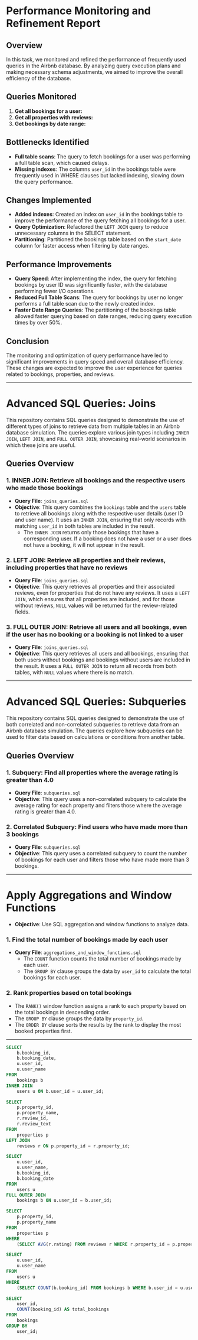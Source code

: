 # Performance Monitoring and Refinement Report

## Overview

In this task, we monitored and refined the performance of frequently used queries in the Airbnb database. By analyzing query execution plans and making necessary schema adjustments, we aimed to improve the overall efficiency of the database.

## Queries Monitored

1. **Get all bookings for a user:**
2. **Get all properties with reviews:**
3. **Get bookings by date range:**

## Bottlenecks Identified

- **Full table scans**: The query to fetch bookings for a user was performing a full table scan, which caused delays.
- **Missing indexes**: The columns `user_id` in the bookings table were frequently used in WHERE clauses but lacked indexing, slowing down the query performance.

## Changes Implemented

- **Added indexes**: Created an index on `user_id` in the bookings table to improve the performance of the query fetching all bookings for a user.
- **Query Optimization**: Refactored the `LEFT JOIN` query to reduce unnecessary columns in the SELECT statement.
- **Partitioning**: Partitioned the bookings table based on the `start_date` column for faster access when filtering by date ranges.

## Performance Improvements

- **Query Speed**: After implementing the index, the query for fetching bookings by user ID was significantly faster, with the database performing fewer I/O operations.
- **Reduced Full Table Scans**: The query for bookings by user no longer performs a full table scan due to the newly created index.
- **Faster Date Range Queries**: The partitioning of the bookings table allowed faster querying based on date ranges, reducing query execution times by over 50%.

## Conclusion

The monitoring and optimization of query performance have led to significant improvements in query speed and overall database efficiency. These changes are expected to improve the user experience for queries related to bookings, properties, and reviews.

---

# Advanced SQL Queries: Joins

This repository contains SQL queries designed to demonstrate the use of different types of joins to retrieve data from multiple tables in an Airbnb database simulation. The queries explore various join types including `INNER JOIN`, `LEFT JOIN`, and `FULL OUTER JOIN`, showcasing real-world scenarios in which these joins are useful.

## Queries Overview

### 1. **INNER JOIN**: Retrieve all bookings and the respective users who made those bookings
- **Query File**: `joins_queries.sql`
- **Objective**: This query combines the `bookings` table and the `users` table to retrieve all bookings along with the respective user details (user ID and user name). It uses an `INNER JOIN`, ensuring that only records with matching `user_id` in both tables are included in the result.
  - The `INNER JOIN` returns only those bookings that have a corresponding user. If a booking does not have a user or a user does not have a booking, it will not appear in the result.

### 2. **LEFT JOIN**: Retrieve all properties and their reviews, including properties that have no reviews
- **Query File**: `joins_queries.sql`
- **Objective**: This query retrieves all properties and their associated reviews, even for properties that do not have any reviews. It uses a `LEFT JOIN`, which ensures that all properties are included, and for those without reviews, `NULL` values will be returned for the review-related fields.

### 3. **FULL OUTER JOIN**: Retrieve all users and all bookings, even if the user has no booking or a booking is not linked to a user
- **Query File**: `joins_queries.sql`
- **Objective**: This query retrieves all users and all bookings, ensuring that both users without bookings and bookings without users are included in the result. It uses a `FULL OUTER JOIN` to return all records from both tables, with `NULL` values where there is no match.

---

# Advanced SQL Queries: Subqueries

This repository contains SQL queries designed to demonstrate the use of both correlated and non-correlated subqueries to retrieve data from an Airbnb database simulation. The queries explore how subqueries can be used to filter data based on calculations or conditions from another table.

## Queries Overview

### 1. **Subquery**: Find all properties where the average rating is greater than 4.0
- **Query File**: `subqueries.sql`
- **Objective**: This query uses a non-correlated subquery to calculate the average rating for each property and filters those where the average rating is greater than 4.0.

### 2. **Correlated Subquery**: Find users who have made more than 3 bookings
- **Query File**: `subqueries.sql`
- **Objective**: This query uses a correlated subquery to count the number of bookings for each user and filters those who have made more than 3 bookings.

---

# Apply Aggregations and Window Functions

- **Objective**: Use SQL aggregation and window functions to analyze data.

### 1. **Find the total number of bookings made by each user**
- **Query File**: `aggregations_and_window_functions.sql`
  - The `COUNT` function counts the total number of bookings made by each user.
  - The `GROUP BY` clause groups the data by `user_id` to calculate the total bookings for each user.

### 2. **Rank properties based on total bookings**
  - The `RANK()` window function assigns a rank to each property based on the total bookings in descending order.
  - The `GROUP BY` clause groups the data by `property_id`.
  - The `ORDER BY` clause sorts the results by the rank to display the most booked properties first.

---

```sql
SELECT 
    b.booking_id,
    b.booking_date,
    u.user_id,
    u.user_name
FROM 
    bookings b
INNER JOIN 
    users u ON b.user_id = u.user_id;

SELECT 
    p.property_id,
    p.property_name,
    r.review_id,
    r.review_text
FROM 
    properties p
LEFT JOIN 
    reviews r ON p.property_id = r.property_id;

SELECT 
    u.user_id,
    u.user_name,
    b.booking_id,
    b.booking_date
FROM 
    users u
FULL OUTER JOIN 
    bookings b ON u.user_id = b.user_id;

SELECT 
    p.property_id,
    p.property_name
FROM 
    properties p
WHERE 
    (SELECT AVG(r.rating) FROM reviews r WHERE r.property_id = p.property_id) > 4.0;

SELECT 
    u.user_id,
    u.user_name
FROM 
    users u
WHERE 
    (SELECT COUNT(b.booking_id) FROM bookings b WHERE b.user_id = u.user_id) > 3;

SELECT 
    user_id,
    COUNT(booking_id) AS total_bookings
FROM 
    bookings
GROUP BY 
    user_id;
